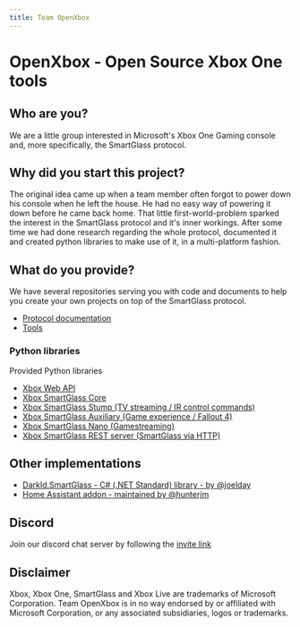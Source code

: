 ```yaml
---
title: Team OpenXbox 
---
```


# OpenXbox - Open Source Xbox One tools

## Who are you?
We are a little group interested in Microsoft's Xbox One Gaming console and, more specifically, the SmartGlass protocol.

## Why did you start this project?
The original idea came up when a team member often forgot to power down his console when he left the house. He had no easy way of powering it down before he came back home. That little first-world-problem sparked the interest in the SmartGlass protocol and it's inner workings.
After some time we had done research regarding the whole protocol, documented it and created python libraries to make use of it, in a multi-platform fashion.

## What do you provide?
We have several repositories serving you with code and documents to help you create your own projects on top of the SmartGlass protocol.

* [Protocol documentation](https://openxbox.github.io/smartglass-documentation)
* [Tools](https://github.com/openxbox/smartglass-tools)

### Python libraries
Provided Python libraries

* [Xbox Web API](https://github.com/openxbox/xbox-webapi-python)
* [Xbox SmartGlass Core](https://github.com/openxbox/xbox-smartglass-core-python)
* [Xbox SmartGlass Stump (TV streaming / IR control commands)](https://github.com/openxbox/xbox-smartglass-stump-python)
* [Xbox SmartGlass Auxiliary (Game experience / Fallout 4)](https://github.com/openxbox/xbox-smartglass-auxiliary-python)
* [Xbox SmartGlass Nano (Gamestreaming)](https://github.com/openxbox/xbox-smartglass-nano-python)
* [Xbox SmartGlass REST server (SmartGlass via HTTP)](https://github.com/OpenXbox/xbox-smartglass-rest-python)

## Other implementations

* [DarkId.SmartGlass - C# (.NET Standard) library - by @joelday](https://github.com/joelday/DarkId.SmartGlass)
* [Home Assistant addon - maintained by @hunterjm](https://github.com/hunterjm/hassio-addons)

## Discord
Join our discord chat server by following the [invite link](https://discord.gg/E8kkJhQ)

## Disclaimer
Xbox, Xbox One, SmartGlass and Xbox Live are trademarks of Microsoft Corporation. Team OpenXbox is in no way endorsed by or affiliated with Microsoft Corporation, or any associated subsidiaries, logos or trademarks. 
